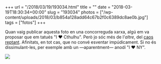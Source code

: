 +++
url = "/2018/03/19/193034.html"
title = ""
date = "2018-03-19T18:30:34+00:00"
slug = "193034"
photos = ["/wp-content/uploads/2018/03/b854a128add64c67b2f0c6389dc8ae0b.jpg"]
tags = ["fotos"]
+++

Quan vaig publicar aquesta foto en una concorreguda xarxa, algú em va proposar que em tatués "I ❤️ Cthulhu". Però jo sóc més de l'*altre*, del [caos reptant](https://ca.wikipedia.org/wiki/Nyarlathotep). Afinitats, en tot cas, que no convé esventar impúdicament. Si no és dissimulant-les, per exemple amb un —aparentment— anodí "I ❤️ NY".

<img src="/wp-content/uploads/2018/03/b854a128add64c67b2f0c6389dc8ae0b.jpg" class="img-responsive">


